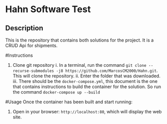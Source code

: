 # Hahn Software Test

## Description

This is the repository that contains both solutions for the project. It is a CRUD Api for shipments.

#Instructions
1. Clone git repository
  i. In a terminal, run the command `git clone --recurse-submodules -j8 https://github.com/MarcosCM2000/Hahn.git`. This will clone the repository.
  ii. Enter the folder that was downloaded.
  iii. There should be the `docker-compose.yml`, this document is the one that contains instructions to build the container for the solution. So run the command `docker-compose up --build`
  
 #Usage
 Once the container has been built and start running:
 1. Open in your browser: `http://localhost:80`, which will display the web site.
 
